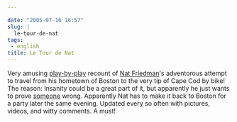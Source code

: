 ```yaml
---

date: "2005-07-16 16:57"
slug: |
  le-tour-de-nat
tags:
 - english
title: Le Tour de Nat
---
```


Very amusing [play-by-play](http://rlove.org/log/2005071601) recount of
[Nat Friedman](http://www.nat.org/)\'s adventorous attempt to travel
from his hometown of Boston to the very tip of Cape Cod by bike! The
reason: Insanity could be a great part of it, but apparently he just
wants to prove [someone](http://joeshaw.org/) wrong. Apparently Nat has
to make it back to Boston for a party later the same evening. Updated
every so often with pictures, videos, and witty comments. A must!
